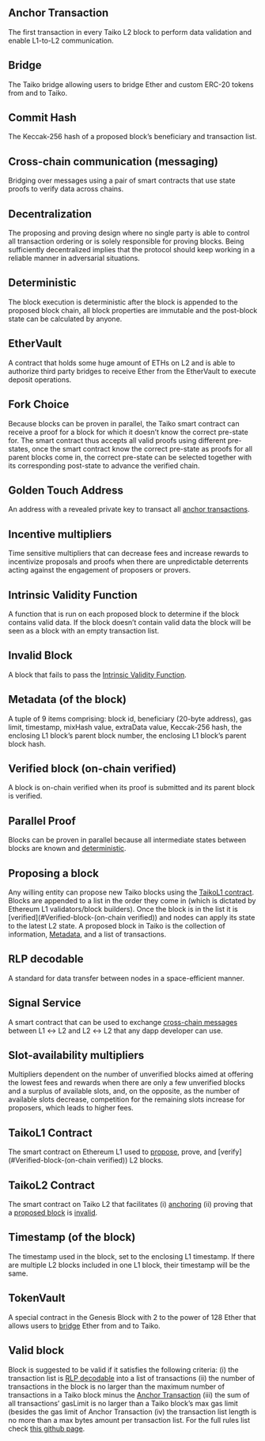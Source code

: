 ## Anchor Transaction

The first transaction in every Taiko L2 block to perform data validation and enable L1-to-L2 communication.

## Bridge

The Taiko bridge allowing users to bridge Ether and custom ERC-20 tokens from and to Taiko.

## Commit Hash

The Keccak-256 hash of a proposed block’s beneficiary and transaction list.

## Cross-chain communication (messaging)

Bridging over messages using a pair of smart contracts that use state proofs to verify data across chains.

## Decentralization

The proposing and proving design where no single party is able to control all transaction ordering or is solely responsible for proving blocks. Being sufficiently decentralized implies that the protocol should keep working in a reliable manner in adversarial situations.

## Deterministic

The block execution is deterministic after the block is appended to the proposed block chain, all block properties are immutable and the post-block state can be calculated by anyone.

## EtherVault

A contract that holds some huge amount of ETHs on L2 and is able to authorize third party bridges to receive Ether from the EtherVault to execute deposit operations.

## Fork Choice

Because blocks can be proven in parallel, the Taiko smart contract can receive a proof for a block for which it doesn’t know the correct pre-state for. The smart contract thus accepts all valid proofs using different pre-states, once the smart contract know the correct pre-state as proofs for all parent blocks come in, the correct pre-state can be selected together with its corresponding post-state to advance the verified chain.

## Golden Touch Address

An address with a revealed private key to transact all [anchor transactions](#Anchor-Transaction).

## Incentive multipliers

Time sensitive multipliers that can decrease fees and increase rewards to incentivize proposals and proofs when there are unpredictable deterrents acting against the engagement of proposers or provers.

## Intrinsic Validity Function

A function that is run on each proposed block to determine if the block contains valid data. If the block doesn’t contain valid data the block will be seen as a block with an empty transaction list.

## Invalid Block

A block that fails to pass the [Intrinsic Validity Function](#Intrinsic-Validity-Function).

## Metadata (of the block)

A tuple of 9 items comprising: block id, beneficiary (20-byte address), gas limit, timestamp, mixHash value, extraData value, Keccak-256 hash, the enclosing L1 block’s parent block number, the enclosing L1 block’s parent block hash.

## Verified block (on-chain verified)

A block is on-chain verified when its proof is submitted and its parent block is verified.

## Parallel Proof

Blocks can be proven in parallel because all intermediate states between blocks are known and [deterministic](#Deterministic).

## Proposing a block

Any willing entity can propose new Taiko blocks using the [TaikoL1 contract](#TaikoL1-Contract). Blocks are appended to a list in the order they come in (which is dictated by Ethereum L1 validators/block builders). Once the block is in the list it is [verified](#Verified-block-(on-chain verified)) and nodes can apply its state to the latest L2 state. A proposed block in Taiko is the collection of information, [Metadata](#Metadata), and a list of transactions.

## RLP decodable

A standard for data transfer between nodes in a space-efficient manner.

## Signal Service

A smart contract that can be used to exchange [cross-chain messages](<#Cross-chain-communication-(messaging)>) between L1 ↔ L2 and L2 ↔ L2 that any dapp developer can use.

## Slot-availability multipliers

Multipliers dependent on the number of unverified blocks aimed at offering the lowest fees and rewards when there are only a few unverified blocks and a surplus of available slots, and, on the opposite, as the number of available slots decrease, competition for the remaining slots increase for proposers, which leads to higher fees.

## TaikoL1 Contract

The smart contract on Ethereum L1 used to [propose](#Proposing-a-block), prove, and [verify](#Verified-block-(on-chain verified)) L2 blocks.

## TaikoL2 Contract

The smart contract on Taiko L2 that facilitates (i) [anchoring](#Anchor-Transaction) (ii) proving that a [proposed block](#Proposing-a-block) is [invalid](#Invalid_Block).

## Timestamp (of the block)

The timestamp used in the block, set to the enclosing L1 timestamp. If there are multiple L2 blocks included in one L1 block, their timestamp will be the same.

## TokenVault

A special contract in the Genesis Block with 2 to the power of 128 Ether that allows users to [bridge](#Bridge) Ether from and to Taiko.

## Valid block

Block is suggested to be valid if it satisfies the following criteria: (i) the transaction list is [RLP decodable](#RLP-decodable) into a list of transactions (ii) the number of transactions in the block is no larger than the maximum number of transactions in a Taiko block minus the [Anchor Transaction](#Anchor-Transaction) (iii) the sum of all transactions’ gasLimit is no larger than a Taiko block’s max gas limit (besides the gas limit of Anchor Transaction (iv) the transaction list length is no more than a max bytes amount per transaction list. For the full rules list check [this github page](https://github.com/taikoxyz/taiko-mono/blob/main/packages/protocol/contracts/libs/LibInvalidTxList.sol#L18-L32).

